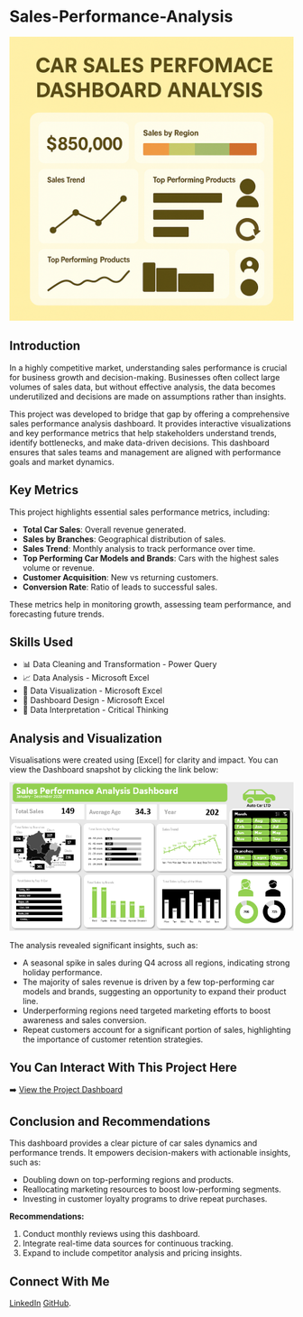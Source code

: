# Sales-Performance-Analysis

![Sales Dashboard Preview](https://github.com/O-mahhhh/Sales-Performance-Analysis/blob/main/b96b44dd-0454-4023-92dd-400af30bd6ce.png)

## Introduction

In a highly competitive market, understanding sales performance is crucial for business growth and decision-making. Businesses often collect large volumes of sales data, but without effective analysis, the data becomes underutilized and decisions are made on assumptions rather than insights.

This project was developed to bridge that gap by offering a comprehensive sales performance analysis dashboard. It provides interactive visualizations and key performance metrics that help stakeholders understand trends, identify bottlenecks, and make data-driven decisions. This dashboard ensures that sales teams and management are aligned with performance goals and market dynamics.

## Key Metrics

This project highlights essential sales performance metrics, including:

- **Total Car Sales**: Overall revenue generated.
- **Sales by Branches**: Geographical distribution of sales.
- **Sales Trend**: Monthly analysis to track performance over time.
- **Top Performing Car Models and Brands**: Cars with the highest sales volume or revenue.
- **Customer Acquisition**: New vs returning customers.
- **Conversion Rate**: Ratio of leads to successful sales.

These metrics help in monitoring growth, assessing team performance, and forecasting future trends.

## Skills Used

- 📊 Data Cleaning and Transformation - Power Query 
- 📈 Data Analysis - Microsoft Excel
- 📌 Data Visualization - Microsoft Excel
- 🧩 Dashboard Design - Microsoft Excel  
- 📂 Data Interpretation - Critical Thinking

## Analysis and Visualization

Visualisations were created using [Excel] for clarity and impact. You can view the Dashboard snapshot by clicking the link below:

![Dashboard Screenshot](https://github.com/O-mahhhh/Sales-Performance-Analysis/blob/main/AutoCar%20Sales%20Dashboard.png)

The analysis revealed significant insights, such as:

- A seasonal spike in sales during Q4 across all regions, indicating strong holiday performance.
- The majority of sales revenue is driven by a few top-performing car models and brands, suggesting an opportunity to expand their product line.
- Underperforming regions need targeted marketing efforts to boost awareness and sales conversion.
- Repeat customers account for a significant portion of sales, highlighting the importance of customer retention strategies.

## You Can Interact With This Project Here

➡️ [View the Project Dashboard](https://github.com/O-mahhhh/Sales-Performance-Analysis/blob/main/AUTO%20CAR%20SALES.xlsx)


## Conclusion and Recommendations

This dashboard provides a clear picture of car sales dynamics and performance trends. It empowers decision-makers with actionable insights, such as:

- Doubling down on top-performing regions and products.
- Reallocating marketing resources to boost low-performing segments.
- Investing in customer loyalty programs to drive repeat purchases.

**Recommendations:**

1. Conduct monthly reviews using this dashboard.
2. Integrate real-time data sources for continuous tracking.
3. Expand to include competitor analysis and pricing insights.


## Connect With Me

[LinkedIn](https://www.linkedin.com/in/yusuffmuslimaholasumbo)  [GitHub](https://github.com/muslimah-odus).
